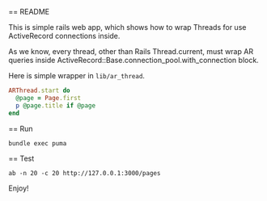 == README

This is simple rails web app, which shows how to wrap Threads for use ActiveRecord connections inside.

As we know, every thread, other than Rails Thread.current, must wrap AR queries inside ActiveRecord::Base.connection_pool.with_connection block.

Here is simple wrapper in `lib/ar_thread`.

```ruby
ARThread.start do
  @page = Page.first
  p @page.title if @page
end
```

== Run

```
bundle exec puma
```

== Test

```
ab -n 20 -c 20 http://127.0.0.1:3000/pages
```

Enjoy!